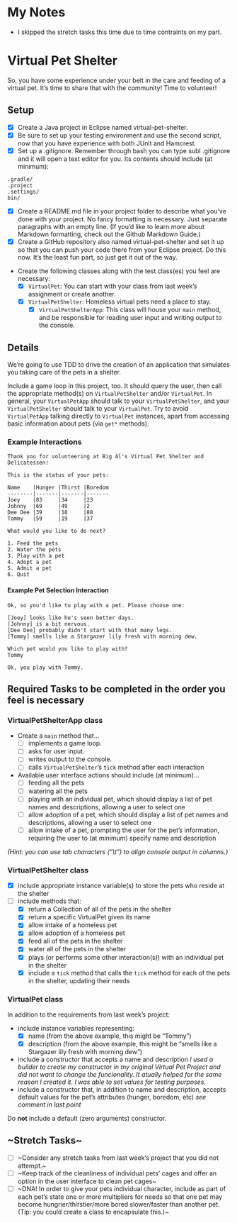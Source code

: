 # My Notes

  * I skipped the stretch tasks this time due to time contraints on my part.


# Virtual Pet Shelter
So, you have some experience under your belt in the care and feeding of a virtual pet. It’s time to share that with the community! Time to volunteer!

## Setup
  * [x] Create a Java project in Eclipse named virtual-pet-shelter.
  * [x] Be sure to set up your testing environment and use the second script, now that you have experience with both JUnit and Hamcrest.
  * [x] Set up a .gitignore. Remember through bash you can type subl .gitignore and it will open a text editor for you. Its contents should include (at minimum):
   ```.classpath
  .gradle/
  .project
  .settings/
  bin/

  ```
  * [x] Create a README.md file in your project folder to describe what you’ve done with your project. No fancy formatting is necessary. Just separate paragraphs with an empty line. (If you’d like to learn more about Markdown formatting, check out the Github Markdown Guide.)
  * [x] Create a GitHub repository also named virtual-pet-shelter and set it up so that you can push your code there from your Eclipse project. Do this now. It’s the least fun part, so just get it out of the way.
  * Create the following classes along with the test class(es) you feel are necessary:
    * [x] `VirtualPet`: You can start with your class from last week’s assignment or create another.
    * [x] `VirtualPetShelter`: Homeless virtual pets need a place to stay.
	  * [x] `VirtualPetShelterApp`: This class will house your `main` method, and be responsible for reading user input and writing output to the console.

## Details
We’re going to use TDD to drive the creation of an application that simulates you taking care of the pets in a shelter.

Include a game loop in this project, too. It should query the user, then call the appropriate method(s) on `VirtualPetShelter` and/or `VirtualPet`. In general, your `VirtualPetApp` should talk to your `VirtualPetShelter`, and your `VirtualPetShelter` should talk to your `VirtualPet`. Try to avoid `VirtualPetApp` talking directly to `VirtualPet` instances, apart from accessing basic information about pets (via `get*` methods).

### Example Interactions
```
Thank you for volunteering at Big Al's Virtual Pet Shelter and Delicatessen!

This is the status of your pets:

Name	|Hunger	|Thirst	|Boredom
--------|-------|-------|-------
Joey	|83     |34     |23
Johnny	|69     |49     |2
Dee Dee	|39     |18     |88
Tommy	|59     |19     |37

What would you like to do next?

1. Feed the pets
2. Water the pets
3. Play with a pet
4. Adopt a pet
5. Admit a pet
6. Quit

```

#### Example Pet Selection Interaction
```
Ok, so you'd like to play with a pet. Please choose one:

[Joey] looks like he's seen better days.
[Johnny] is a bit nervous.
[Dee Dee] probably didn't start with that many legs.
[Tommy] smells like a Stargazer lily fresh with morning dew.

Which pet would you like to play with?
Tommy

Ok, you play with Tommy.

```
## Required Tasks to be completed in the order you feel is necessary
### VirtualPetShelterApp class
  * Create a `main` method that…
    * [ ] implements a game loop.
    * [ ] asks for user input.
    * [ ] writes output to the console.
    * [ ] calls `VirtualPetShelter`’s `tick` method after each interaction
  * Available user interface actions should include (at minimum)…
    * [ ] feeding all the pets
    * [ ] watering all the pets
    * [ ] playing with an individual pet, which should display a list of pet names and descriptions, allowing a user to select one
    * [ ] allow adoption of a pet, which should display a list of pet names and descriptions, allowing a user to select one
    * [ ] allow intake of a pet, prompting the user for the pet’s information, requiring the user to (at minimum) specify name and description

_(Hint: you can use tab characters (“\t”) to align console output in columns.)_

### VirtualPetShelter class
  * [x] include appropriate instance variable(s) to store the pets who reside at the shelter
  * [ ] include methods that:
    * [x] return a Collection of all of the pets in the shelter
    * [x] return a specific VirtualPet given its name
    * [x] allow intake of a homeless pet
    * [x] allow adoption of a homeless pet
    * [x] feed all of the pets in the shelter
    * [x] water all of the pets in the shelter
    * [x] plays (or performs some other interaction(s)) with an individual pet in the shelter
    * [x] include a `tick` method that calls the `tick` method for each of the pets in the shelter, updating their needs

### VirtualPet class

In addition to the requirements from last week’s project:

  * include instance variables representing:
    * [x] name (from the above example, this might be “Tommy”)
    * [x] description (from the above example, this might be “smells like a Stargazer lily fresh with morning dew”)
  * include a constructor that accepts a name and description _I used a builder to create my constructor in my original Virtual Pet Project and
  did not want to change the funcionality. It atually helped for the same reason I created it. I was able to set values for testing purposes._
  * include a constructor that, in addition to name and description, accepts default values for the pet’s attributes (hunger, boredom, etc) _see comment in last point_

Do **not** include a default (zero arguments) constructor.


## ~Stretch Tasks~
  * [ ] ~Consider any stretch tasks from last week’s project that you did not attempt.~
  * [ ] ~Keep track of the cleanliness of individual pets’ cages and offer an option in the user interface to clean pet cages~
  * [ ] ~DNA! In order to give your pets individual character, include as part of each pet’s state one or more multipliers for needs so that one pet may become hungrier/thirstier/more bored slower/faster than another pet. (Tip: you could create a class to encapsulate this.)~